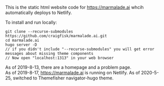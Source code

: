 This is the static html website code for https://marmalade.ai whcih automatically deploys to Netlify.

To install and run locally:  

    git clone --recurse-submodules https://github.com/craigfisk/marmalade.ai.git
    cd marmalade.ai  
    hugo server -D  
    // if you didn't include "--recurse-submodules" you will get error messages about missing theme components  
    // Now open "localhost:1313" in your web browser  

As of 2019-8-13, there are a homepage and a problem page.  
As of 2019-8-17, https://marmalade.ai is running on Netlify.
As of 2020-5-25, switched to Themefisher navigator-hugo theme.